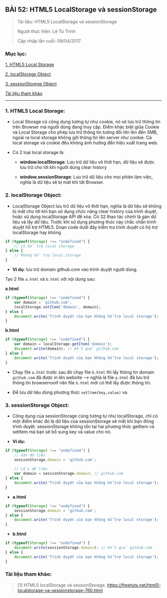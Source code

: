 ## BÀI 52: HTML5 LocalStorage và sessionStorage

> Tài liệu:  HTML5 LocalStorage và sessionStorage
>
> Người thực hiện: Lê Tú Trinh
>
> Cập nhập lần cuối: 09/04/2017

### Mục lục: 

[1. HTML5 Local Storage](#1)

[2. localStorage Object](#2)

[3. sessionStorege Object](#3)

[Tài liệu tham khảo](#4)

***

<a name="1"></a>
### 1. HTML5 Local Storage:

- Local Storage có công dụng tương tự như cookie, nó sẽ lưu trữ thông tin trên Browser mà người dùng đang truy cập. Điểm khác biệt giữa Cookie và Local Storage cho phép lưu trữ thông tin tương đối lớn lên đến 5MB, ngoài ra local storage không gởi thông tin lên server như cookie. Cả local storage và cookie đều không ảnh hưởng đến hiệu xuất trang web.

- Có 2 loại local storage là:

    + **window.localStorage**:  Lưu trữ dữ liệu vô thời hạn, dữ liệu sẽ được lưu trữ cho tới khi người dùng clear history

    + **window.sessionStorage**: Lưu trữ dữ liệu cho mọi phiên làm việc, nghĩa là dữ liệu sẽ bị mát khi tắt Browser.

<a name="2"></a>
### 2. localStorage Object:

- LocalStorage Object lưu trữ dữ liệu vô thời hạn, nghĩa là dữ liệu sẽ không bị mất cho tới khi bạn sử dụng chức năng clear history của trình duyệt, hoặc sử dụng localStorage API để xóa. Có 32 thao tác chính là gán dữ liệu và lấy dữ liệu. Trước khi sử dụng phương thức này chắc chắn trình duyệt hỗ trợ HTML5. Doạn code dưới đây kiểm tra trình duyệt có hộ trợ localStorage hay không

```javascript
if (typeof(Storage) !== "undefined") {
    // Có hỗ trợ local storage
} else {
    // Không hỗ trợ local storage
}
```

- **Ví dụ**: lưu trữ domain github.com vào trình duyệt người dùng.

Tạo 2 file `a.html` và `b.html` với nội dung sau:

**a.html**

```javascript
if (typeof(Storage) !== "undefined") {
    var domain = 'github.com';
    localStorage.setItem('domain', domain);
} else {
    document.write('Trình duyệt của bạn không hỗ trợ local storage');
}
```

**b.html**

```javascript
if (typeof(Storage) !== "undefined") {
    var domain = localStorage.getItem('domain');
    document.write(domain); // kết quả github.com
} else {
    document.write('Trình duyệt của bạn không hỗ trợ local storage');
}
```

- Chạy file `a.html` trước sau đó chạy file `b.html` thì lấy thông tin domain `github.com` đã được in lên website --> nghĩa là file `a.html` đã lưu trữ thông tin browserrooif nên file `b.html` mới có thể lấy được thông tin.

- Để lưu dữ liệu dùng phương thức `setltem(key,value)` va

<a name="3"></a>
### 3. sessionStorage Object:

- Công dụng của sessionStorage cũng tương tự như localStorage, chỉ có một điểm khác đó là dữ liệu của sessionStorage sẽ mất khi bạn đóng trình duyệt. sessionStorage không tồn tại hai phương thức getItem và setItem mà bạn sẽ bổ sung key và value cho nó.

- **Ví dụ:**

```javascript
if (typeof(Storage) !== "undefined") {
    // Gán dữ liệu
    sessionStorage.domain = 'github.com';
     
    // Lấy dữ liệu
    var domain = sessionStorage.domain; // github.com
} else {
    document.write('Trình duyệt của bạn không hỗ trợ local storage');
}
```

- **a.html**

```javascript
if (typeof(Storage) !== "undefined") {
    sessionStorage.domain = 'github.com';
} else {
    document.write('Trình duyệt của bạn không hỗ trợ local storage');
}
```

- **b.html**

```javascript
if (typeof(Storage) !== "undefined") {
    document.write(sessionStorage.domain); // kết quả github.com
} else {
    document.write('Trình duyệt của bạn không hỗ trợ local storage');
}
```

<a name="4"></a>
### Tài liệu tham khảo:

> [1] HTML5 localStorage và sessionStorage. https://freetuts.net/html5-localstorage-va-sessionstorage-760.html
